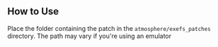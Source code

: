 ## How to Use

Place the folder containing the patch in the `atmosphere/exefs_patches` directory. The path may vary if you're using an emulator